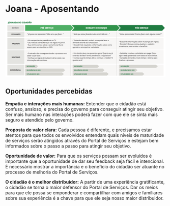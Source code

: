 # Joana - Aposentando

![](mapa-aposentanda.png)

## Oportunidades percebidas

**Empatia e interações mais humanas:** Entender que o cidadão está confuso, ansioso, e precisa do governo para conseguir atingir seu objetivo. Ser mais humano nas interações poderá fazer com que ele se sinta mais seguro e atendido pelo governo.

**Proposta de valor clara:** Cada pessoa é diferente, e precisamos estar atentos para que todos os envolvidos entendam quais níveis de maturidade de serviços serão atingidos através do Portal de Serviços e estejam bem informados sobre o passo a passo para atingir seu objetivo.

**Oportunidade de valor:** Para que os serviços possam ser evoluídos é importante que a oportunidade de dar seu feedback seja fácil e intencional. É necessário mostrar a importância e o benefício do cidadão ser atuante no processo de melhoria do Portal de Serviços.

**O cidadão é o melhor distribuidor:** A partir de uma experiência gratificante, o cidadão se torna o maior defensor do Portal de Serviços. Dar os meios para que ele possa se emponderar e compartilhar com amigos e familiares sobre sua experiência é a chave para que ele seja nosso maior distribuidor.